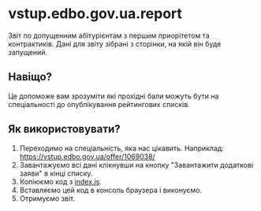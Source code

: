 # vstup.edbo.gov.ua.report

Звіт по допущенним абітурієнтам з першим приорітетом та контрактиків. Дані для звіту зібрані з сторінки, на якій він буде запущений.

## Навіщо?
Це допоможе вам зрозуміти які прохідні бали можуть бути на спеціальності до опублікування рейтингових списків.

## Як використовувати?
1. Переходимо на спеціальність, яка нас цікавить. Наприклад: https://vstup.edbo.gov.ua/offer/1069038/
2. Завантажуємо всі дані клікнувши на кнопку "Завантажити додаткові заяви" в кінці списку.
2. Копіюємо код з [index.js](index.js).
3. Вставляємо цей код в консоль браузера і виконуємо.
4. Отримуємо звіт.